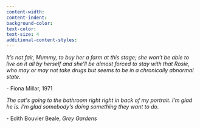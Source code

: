 ```yaml
---
content-width:
content-indent:
background-color:
text-color:
text-size: 4
additional-content-styles:
---
```

*It’s not fair, Mummy, to buy her a farm at this stage; she won’t be able to live on it all by herself and she’ll be almost forced to stay with that Rosie, who may or may not take drugs but seems to be in a chronically abnormal state.* 

\- Fiona Millar, 1971

    
*The cat's going to the bathroom right right in back of my portrait. I’m glad he is. I’m glad somebody’s doing something they want to do.*  

\- Edith Bouvier Beale, *Grey Gardens*